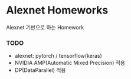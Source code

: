 # Alexnet Homeworks

Alexnet 기반으로 하는 Homework  

### TODO
- alexnet: pytorch / tensorflow(keras)
- NVIDIA AMP(Automatic Mixed Precision) 적용
- DP(DataParallel) 적용